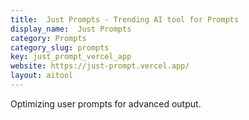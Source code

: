 ```yaml
---
title:  Just Prompts - Trending AI tool for Prompts
display_name:  Just Prompts
category: Prompts
category_slug: prompts
key: just_prompt_vercel_app
website: https://just-prompt.vercel.app/
layout: aitool
---
```


Optimizing user prompts for advanced output.
